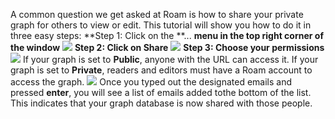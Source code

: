 A common question we get asked at Roam is how to share your private graph for others to view or edit. This tutorial will show you how to do it in three easy steps:
**Step 1: Click on the **... **menu in the top right corner of the window**
![](https://s3.amazonaws.com/cdn.freshdesk.com/data/helpdesk/attachments/production/64000931125/original/AaoNJEBiLAP2WubR1vP1wF2QDxl8kTJAtg.png?1594744023)
**Step 2: Click on **Share****
![](https://s3.amazonaws.com/cdn.freshdesk.com/data/helpdesk/attachments/production/64000931171/original/8TMsjZvkty9PwmAbg8_11pQtVzvZOda2nw.png?1594744102)
**Step 3: Choose ****your**** permissions**
![](https://s3.amazonaws.com/cdn.freshdesk.com/data/helpdesk/attachments/production/64002432329/original/FIK8aG5VqfRRCXyAGa5nNZRUVtxaX6IYnQ.png?1599496892)
If your graph is set to **Public**, anyone with the URL can access it.
If your graph is set to **Private**, readers and editors must have a Roam account to access the graph. 
![](https://s3.amazonaws.com/cdn.freshdesk.com/data/helpdesk/attachments/production/64003661739/original/XudexhEY23E0gzWE3UeGZ68CwI-4pjYfCQ.png?1603791171)
Once you typed out the designated emails and pressed **enter**, you will see a list of emails added tothe bottom of the list. This indicates that your graph database is now shared with those people.
